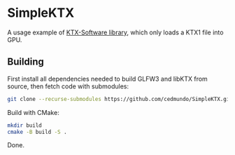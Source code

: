 # SimpleKTX

A usage example of [KTX-Software library](https://github.com/KhronosGroup/KTX-Software), which
only loads a KTX1 file into GPU.

## Building

First install all dependencies needed to build GLFW3 and libKTX from source, then fetch code with submodules:

```sh
git clone --recurse-submodules https://github.com/cedmundo/SimpleKTX.git
```

Build with CMake:
```sh
mkdir build
cmake -B build -S .
```

Done.
